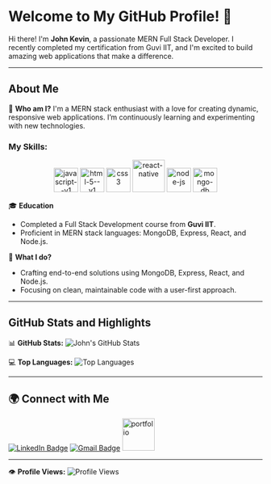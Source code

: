 # Welcome to My GitHub Profile! 👋

Hi there! I'm **John Kevin**, a passionate MERN Full Stack Developer. I recently completed my certification from Guvi IIT, and I'm excited to build amazing web applications that make a difference.

---

## About Me

🌟 **Who am I?**
I'm a MERN stack enthusiast with a love for creating dynamic, responsive web applications. I’m continuously learning and experimenting with new technologies.

### My Skills:
<p align="center" justify-content="center">
  <img width="48" height="48" src="https://img.icons8.com/color/48/javascript--v1.png" alt="javascript--v1"/>    
  <img width="48" height="48" src="https://img.icons8.com/color/48/html-5--v1.png" alt="html-5--v1"/>    
  <img width="48" height="48" src="https://img.icons8.com/color/48/css3.png" alt="css3"/>
  <img width="64" height="64" src="https://img.icons8.com/nolan/64/react-native.png" alt="react-native"/>
  <img width="48" height="48" src="https://img.icons8.com/fluency/48/node-js.png" alt="node-js"/>
  <img width="48" height="48" src="https://img.icons8.com/color/48/mongo-db.png" alt="mongo-db"/>
</p>

🎓 **Education**
- Completed a Full Stack Development course from **Guvi IIT**.
- Proficient in MERN stack languages: MongoDB, Express, React, and Node.js.

🚀 **What I do?**
- Crafting end-to-end solutions using MongoDB, Express, React, and Node.js.
- Focusing on clean, maintainable code with a user-first approach.

---

## GitHub Stats and Highlights

📊 **GitHub Stats:**
![John's GitHub Stats](https://github-readme-stats.vercel.app/api?username=johnkevincsjk&show_icons=true&theme=radical)

💻 **Top Languages:**
![Top Languages](https://github-readme-stats.vercel.app/api/top-langs/?username=johnkevincsjk&layout=compact&theme=radical)

---

## 🌍 Connect with Me

[![LinkedIn Badge](https://img.shields.io/badge/LinkedIn-0077B5?style=for-the-badge&logo=linkedin&logoColor=white)](https://www.linkedin.com/in/johnkevin-csjk/)
[![Gmail Badge](https://img.shields.io/badge/Gmail-D14836?style=for-the-badge&logo=gmail&logoColor=white)](mailto:johnkevin.csjk@gmail.com)
[<img width="64" height="64" src="https://img.icons8.com/nolan/64/portfolio.png" alt="portfolio"/>](https://main--kevin-s-portfolio1.netlify.app/#skills)

---

👁️ **Profile Views:**
![Profile Views](https://komarev.com/ghpvc/?username=johnkevincsjk&color=brightgreen)
